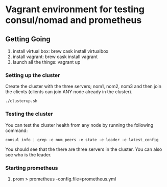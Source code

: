 # Vagrant environment for testing consul/nomad and prometheus

## Getting Going

1) install virtual box: brew cask install virtualbox
1) install vagrant: brew cask install vagrant
1) launch all the things: vagrant up


### Setting up the cluster
Create the cluster with the three servers; nom1, nom2, nom3 and then join the clients (clients can join ANY node already in the cluster).

```
./clusterup.sh
```

### Testing the cluster
You can test the cluster health from any node by running the following command:

```
consul info | grep -e num_peers -e state -e leader -e latest_config
```

You should see that the there are three servers in the cluster.  You can also see who is
the leader.


### Starting prometheus
1) prom > prometheus -config.file=prometheus.yml

